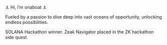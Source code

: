 
⚓ Hi, I’m onaboat ⚓

Fueled by a passion to dive deep into vast oceans of opportunity, unlocking endless possibilities.

SOLANA Hackathon winner. 
Zeak Navigator placed in the ZK hackathon side quest. 

<!---
onaboat/onaboat is a ✨ special ✨ repository because its `README.md` (this file) appears on your GitHub profile.
You can click the Preview link to take a look at your changes.
--->
